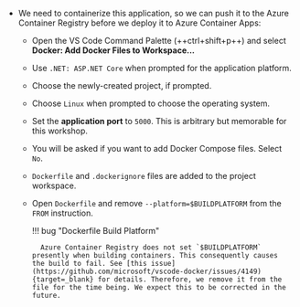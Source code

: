 - We need to containerize this application, so we can push it to the Azure Container Registry before we deploy it to Azure Container Apps:

    - Open the VS Code Command Palette (++ctrl+shift+p++) and select **Docker: Add Docker Files to Workspace...**
    - Use `.NET: ASP.NET Core` when prompted for the application platform.
    - Choose the newly-created project, if prompted.
    - Choose `Linux` when prompted to choose the operating system.
    - Set the **application port** to `5000`. This is arbitrary but memorable for this workshop.
    - You will be asked if you want to add Docker Compose files. Select `No`.
    - `Dockerfile` and `.dockerignore` files are added to the project workspace.
    - Open `Dockerfile` and remove `--platform=$BUILDPLATFORM` from the `FROM` instruction.

        !!! bug "Dockerfile Build Platform"

            Azure Container Registry does not set `$BUILDPLATFORM` presently when building containers. This consequently causes the build to fail. See [this issue](https://github.com/microsoft/vscode-docker/issues/4149){target=_blank} for details. Therefore, we remove it from the file for the time being. We expect this to be corrected in the future.
